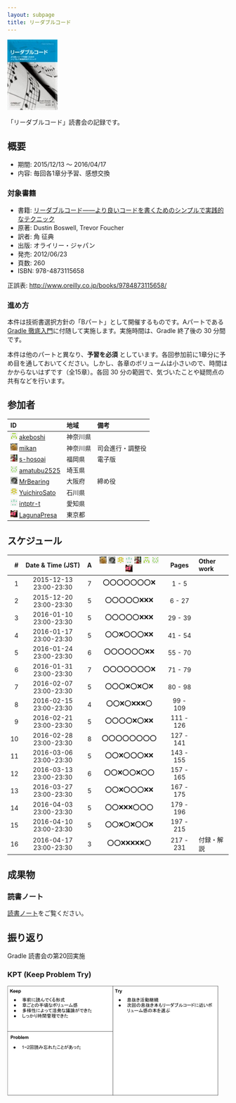 ```yaml
---
layout: subpage
title: リーダブルコード
---
```


[![リーダブルコード](/images/cover-readablecode.jpg)](http://www.amazon.co.jp/dp/4873115655/)

「リーダブルコード」読書会の記録です。

## 概要

* 期間: 2015/12/13 ～ 2016/04/17
* 内容: 毎回各1章分予習、感想交換

### 対象書籍

* 書籍: [リーダブルコード――より良いコードを書くためのシンプルで実践的なテクニック](http://www.oreilly.co.jp/books/9784873115658/)
* 原著: Dustin Boswell, Trevor Foucher
* 訳者: 角 征典
* 出版: オライリー・ジャパン
* 発売: 2012/06/23
* 頁数: 260
* ISBN: 978-4873115658

正誤表: http://www.oreilly.co.jp/books/9784873115658/

### 進め方

本件は技術書選択方針の「Bパート」として開催するものです。Aパートである[Gradle 徹底入門](../3-gradle)に付随して実施します。実施時間は、Gradle 終了後の 30 分間です。

本件は他のパートと異なり、**予習を必須** としています。各回参加前に1章分に予め目を通しておいてください。しかし、各章のボリュームは小さいので、時間はかからないはずです（全15章）。各回 30 分の範囲で、気づいたことや疑問点の共有などを行います。

## 参加者

| ID                                              | 地域     | 備考             |
|:------------------------------------------------|:---------|:-----------------|
| ![](/images/users/akeboshi_16.png) [akeboshi](https://github.com/akeboshi)         | 神奈川県 |                  |
| ![](/images/users/mikan_16.png) [mikan](https://github.com/mikan)               | 神奈川県 | 司会進行・調整役 |
| ![](/images/users/s-hosoai_16.png) [s-hosoai](https://github.com/s-hosoai)         | 福岡県   | 電子版           |
| ![](/images/users/amatubu2525_16.png) [amatubu2525](https://github.com/amatubu2525)   | 埼玉県   |                  |
| ![](/images/users/MrBearing_16.png) [MrBearing](https://github.com/MrBearing)       | 大阪府   | 締め役           |
| ![](/images/users/YuichiroSato_16.png) [YuichiroSato](https://github.com/YuichiroSato) | 石川県   |                  |
| ![](/images/users/intptr-t_16.png) [intptr-t](https://github.com/intptr-t)         | 愛知県   | 　               |
| ![](/images/users/LagunaPresa_16.png) [LagunaPresa](https://github.com/LagunaPresa)   | 東京都   | 　               |

## スケジュール

| # | Date & Time (JST) | A | ![](/images/users/mikan_16.png) ![](/images/users/MrBearing_16.png) ![](/images/users/YuichiroSato_16.png) ![](/images/users/intptr-t_16.png) ![](/images/users/s-hosoai_16.png) ![](/images/users/akeboshi_16.png) ![](/images/users/amatubu2525_16.png) ![](/images/users/LagunaPresa_16.png) | Pages | Other work |
|---:|:----------------------:|:-:|:------------------------:|:---------:|:-----------------------|
|  1 | 2015-12-13 23:00-23:30 | 7 | :o::o::o::o::o::o::o::x: |   1 -   5 |                        |
|  2 | 2015-12-20 23:00-23:30 | 5 | :o::o::o::o::o::x::x::x: |   6 -  27 |                        |
|  3 | 2016-01-10 23:00-23:30 | 5 | :o::o::o::o::o::x::x::x: |  29 -  39 |                        |
|  4 | 2016-01-17 23:00-23:30 | 5 | :o::o::x::o::o::o::x::x: |  41 -  54 |                        |
|  5 | 2016-01-24 23:00-23:30 | 6 | :o::o::o::o::o::o::x::x: |  55 -  70 |                        |
|  6 | 2016-01-31 23:00-23:30 | 7 | :o::o::o::o::o::o::o::x: |  71 -  79 |                        |
|  7 | 2016-02-07 23:00-23:30 | 5 | :o::o::o::x::o::x::o::x: |  80 -  98 |                        |
|  8 | 2016-02-15 23:00-23:30 | 4 | :o::o::x::o::x::x::x::o: |  99 - 109 |                        |
|  9 | 2016-02-21 23:00-23:30 | 5 | :o::o::o::o::x::o::x::x: | 111 - 126 |                        |
| 10 | 2016-02-28 23:00-23:30 | 8 | :o::o::o::o::o::o::o::o: | 127 - 141 |                        |
| 11 | 2016-03-06 23:00-23:30 | 5 | :o::o::x::o::o::o::x::x: | 143 - 155 |                        |
| 12 | 2016-03-13 23:00-23:30 | 6 | :o::o::x::o::o::x::o::o: | 157 - 165 |                        |
| 13 | 2016-03-27 23:00-23:30 | 5 | :o::o::x::o::o::o::x::x: | 167 - 175 |                        |
| 14 | 2016-04-03 23:00-23:30 | 5 | :o::o::x::x::x::o::o::o: | 179 - 196 |                        |
| 15 | 2016-04-10 23:00-23:30 | 5 | :o::o::x::o::x::o::o::x: | 197 - 215 |                        |
| 16 | 2016-04-17 23:00-23:30 | 3 | :o::o::x::x::x::x::x::o: | 217 - 231 | 付録・解説              |

## 成果物

### 読書ノート

[読書ノート](/note/4-readablecode)をご覧ください。


## 振り返り

Gradle 読書会の第20回実施

### KPT (Keep Problem Try)

![](/images/kpt-readablecode.png "KPT for Readable Code workshop")
